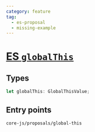 ```yaml
---
category: feature
tag:
  - es-proposal
  - missing-example
---
```


# [ES `globalThis`](https://github.com/tc39/proposal-global)

## Types

```ts
let globalThis: GlobalThisValue;
```

## Entry points

```
core-js/proposals/global-this
```
